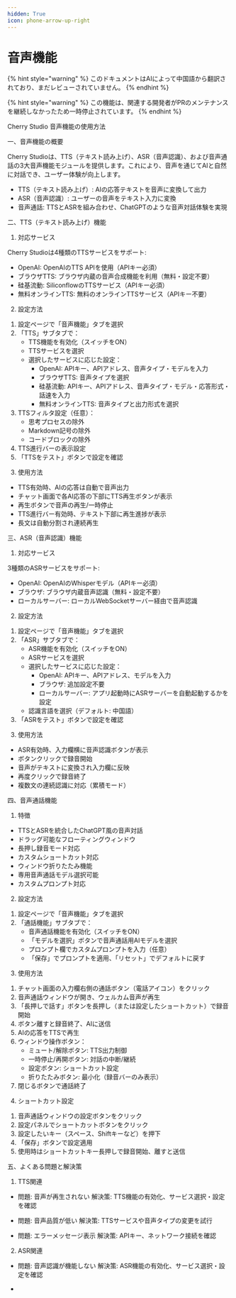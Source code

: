 ```yaml
---
hidden: True
icon: phone-arrow-up-right
---
```

# 音声機能


{% hint style="warning" %}
このドキュメントはAIによって中国語から翻訳されており、まだレビューされていません。
{% endhint %}




{% hint style="warning" %}
この機能は、関連する開発者がPRのメンテナンスを継続しなかったため一時停止されています。
{% endhint %}

Cherry Studio 音声機能の使用方法

一、音声機能の概要

Cherry Studioは、TTS（テキスト読み上げ）、ASR（音声認識）、および音声通話の3大音声機能モジュールを提供します。これにより、音声を通じてAIと自然に対話でき、ユーザー体験が向上します。

- TTS（テキスト読み上げ）: AIの応答テキストを音声に変換して出力
- ASR（音声認識）: ユーザーの音声をテキスト入力に変換
- 音声通話: TTSとASRを組み合わせ、ChatGPTのような音声対話体験を実現

二、TTS（テキスト読み上げ）機能

1. 対応サービス

Cherry Studioは4種類のTTSサービスをサポート:

- OpenAI: OpenAIのTTS APIを使用（APIキー必須）
- ブラウザTTS: ブラウザ内蔵の音声合成機能を利用（無料・設定不要）
- 硅基流動: SiliconflowのTTSサービス（APIキー必須）
- 無料オンラインTTS: 無料のオンラインTTSサービス（APIキー不要）

2. 設定方法

1) 設定ページで「音声機能」タブを選択
2) 「TTS」サブタブで：
   - TTS機能を有効化（スイッチをON）
   - TTSサービスを選択
   - 選択したサービスに応じた設定：
     - OpenAI: APIキー、APIアドレス、音声タイプ・モデルを入力
     - ブラウザTTS: 音声タイプを選択
     - 硅基流動: APIキー、APIアドレス、音声タイプ・モデル・応答形式・話速を入力
     - 無料オンラインTTS: 音声タイプと出力形式を選択
3) TTSフィルタ設定（任意）：
   - 思考プロセスの除外
   - Markdown記号の除外
   - コードブロックの除外
4) TTS進行バーの表示設定
5) 「TTSをテスト」ボタンで設定を確認

3. 使用方法

- TTS有効時、AIの応答は自動で音声出力
- チャット画面で各AI応答の下部にTTS再生ボタンが表示
- 再生ボタンで音声の再生/一時停止
- TTS進行バー有効時、テキスト下部に再生進捗が表示
- 長文は自動分割され連続再生

三、ASR（音声認識）機能

1. 対応サービス

3種類のASRサービスをサポート:

- OpenAI: OpenAIのWhisperモデル（APIキー必須）
- ブラウザ: ブラウザ内蔵音声認識（無料・設定不要）
- ローカルサーバー: ローカルWebSocketサーバー経由で音声認識

2. 設定方法

1) 設定ページで「音声機能」タブを選択
2) 「ASR」サブタブで：
   - ASR機能を有効化（スイッチをON）
   - ASRサービスを選択
   - 選択したサービスに応じた設定：
     - OpenAI: APIキー、APIアドレス、モデルを入力
     - ブラウザ: 追加設定不要
     - ローカルサーバー: アプリ起動時にASRサーバーを自動起動するかを設定
   - 認識言語を選択（デフォルト: 中国語）
3) 「ASRをテスト」ボタンで設定を確認

3. 使用方法

- ASR有効時、入力欄横に音声認識ボタンが表示
- ボタンクリックで録音開始
- 音声がテキストに変換され入力欄に反映
- 再度クリックで録音終了
- 複数文の連続認識に対応（累積モード）

四、音声通話機能

1. 特徴

- TTSとASRを統合したChatGPT風の音声対話
- ドラッグ可能なフローティングウィンドウ
- 長押し録音モード対応
- カスタムショートカット対応
- ウィンドウ折りたたみ機能
- 専用音声通話モデル選択可能
- カスタムプロンプト対応

2. 設定方法

1) 設定ページで「音声機能」タブを選択
2) 「通話機能」サブタブで：
   - 音声通話機能を有効化（スイッチをON）
   - 「モデルを選択」ボタンで音声通話用AIモデルを選択
   - プロンプト欄でカスタムプロンプトを入力（任意）
   - 「保存」でプロンプトを適用、「リセット」でデフォルトに戻す

3. 使用方法

1) チャット画面の入力欄右側の通話ボタン（電話アイコン）をクリック
2) 音声通話ウィンドウが開き、ウェルカム音声が再生
3) 「長押しで話す」ボタンを長押し（または設定したショートカット）で録音開始
4) ボタン離すと録音終了、AIに送信
5) AIの応答をTTSで再生
6) ウィンドウ操作ボタン：
   - ミュート/解除ボタン: TTS出力制御
   - 一時停止/再開ボタン: 対話の中断/継続
   - 設定ボタン: ショートカット設定
   - 折りたたみボタン: 最小化（録音バーのみ表示）
7) 閉じるボタンで通話終了

4. ショートカット設定

1) 音声通話ウィンドウの設定ボタンをクリック
2) 設定パネルでショートカットボタンをクリック
3) 設定したいキー（スペース、Shiftキーなど）を押下
4) 「保存」ボタンで設定適用
5) 使用時はショートカットキー長押しで録音開始、離すと送信

五、よくある問題と解決策

1. TTS関連

- 問題: 音声が再生されない
  解決策: TTS機能の有効化、サービス選択・設定を確認

- 問題: 音声品質が低い
  解決策: TTSサービスや音声タイプの変更を試行

- 問題: エラーメッセージ表示
  解決策: APIキー、ネットワーク接続を確認

2. ASR関連

- 問題: 音声認識が機能しない
  解決策: ASR機能の有効化、サービス選択・設定を確認

-
